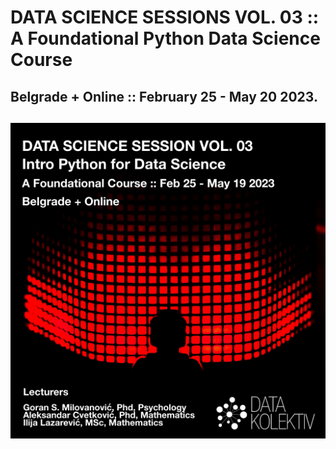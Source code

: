 # DATA SCIENCE SESSIONS VOL. 03 :: A Foundational Python Data Science Course
## Belgrade + Online :: February 25 - May 20 2023.
![](img/dss03python2023_banner500px.png)
---
